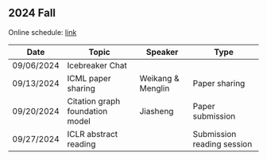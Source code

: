 ## 2024 Fall

Online schedule: [link](https://yaleedu-my.sharepoint.com/:w:/g/personal/rex_ying_yale_edu/EUYNFJYFD9NNpFOjBnCSOywBo3hZMdhjSZbaRUUKFkMIDQ?e=TafKia) 

| Date       | Topic      | Speaker       | Type  | 
| ---------- | ---------- | ------------- |  ----- | 
| 09/06/2024 |  Icebreaker Chat  |               |      |    
| 09/13/2024 |  ICML paper sharing | Weikang & Menglin | Paper sharing |
| 09/20/2024 |  Citation graph foundation model   |  Jiasheng     | Paper submission | 
| 09/27/2024 |  ICLR abstract reading    |       | Submission reading session  | 


